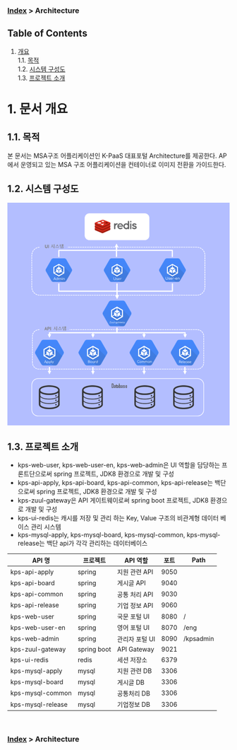 ### [Index](https://github.com/K-PaaS/ap2cp-guide) > Architecture
## Table of Contents

1. [개요](#1)  
 1.1. [목적](#1.1)  
 1.2. [시스템 구성도](#1.2)  
 1.3. [프로젝트 소개](#1.3)  

# <div id='1'/>1.  문서 개요

## <div id='1.1'/>1.1. 목적
본 문서는 MSA구조 어플리케이션인 K-PaaS 대표포털 Architecture를 제공한다. AP에서 운영되고 있는 MSA 구조 어플리케이션을 컨테이너로 이미지 전환을 가이드한다.
<br>

## <div id='1.2'/>1.2. 시스템 구성도

<kbd>
  <img src="../img/architecture/architecture_01.png">
</kbd>

## <div id='1.3'/>1.3. 프로젝트 소개
- kps-web-user, kps-web-user-en, kps-web-admin은 UI 역할을 담당하는 프론트단으로써 spring 프로젝트, JDK8 환경으로 개발 및 구성
- kps-api-apply, kps-api-board, kps-api-common, kps-api-release는 백단으로써 spring 프로젝트, JDK8 환경으로 개발 및 구성
- kps-zuul-gateway은 API 게이트웨이로써 spring boot 프로젝트, JDK8 환경으로 개발 및 구성
- kps-ui-redis는 캐시를 저장 및 관리 하는 Key, Value 구조의 비관계형 데이터 베이스 관리 시스템
- kps-mysql-apply, kps-mysql-board, kps-mysql-common, kps-mysql-release는 백단 api가 각각 관리하는 데이터베이스 

|API 명|프로젝트| API 역할| 포트   |Path|
|---|---|-------|------|---|
|kps-api-apply|spring|지원 관련 API| 9050 ||
|kps-api-board|spring|게시글 API| 9040 ||
|kps-api-common|spring|공통 처리 API| 9030 ||
|kps-api-release|spring|기업 정보 API| 9060 ||
|kps-web-user|spring|국문 포털 UI| 8080 |/|
|kps-web-user-en|spring|영어 포털 UI| 8070 |/eng|
|kps-web-admin|spring|관리자 포털 UI| 8090 |/kpsadmin|
|kps-zuul-gateway|spring boot|API Gateway| 9021 ||
|kps-ui-redis|redis|세션 저장소| 6379 ||
|kps-mysql-apply|mysql|지원 관련 DB| 3306 ||
|kps-mysql-board|mysql|게시글 DB| 3306 ||
|kps-mysql-common|mysql|공통처리 DB| 3306 ||
|kps-mysql-release|mysql|기업정보 DB| 3306 ||

<br>

### [Index](https://github.com/K-PaaS/ap2cp-guide) > Architecture
